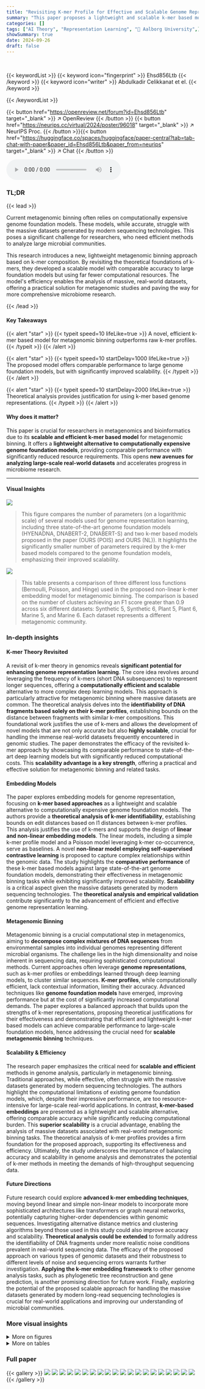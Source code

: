 ```yaml
---
title: "Revisiting K-mer Profile for Effective and Scalable Genome Representation Learning"
summary: "This paper proposes a lightweight and scalable k-mer based model for metagenomic binning, achieving comparable performance to computationally expensive genome foundation models while significantly imp..."
categories: []
tags: ["AI Theory", "Representation Learning", "🏢 Aalborg University",]
showSummary: true
date: 2024-09-26
draft: false
---
```


<br>

{{< keywordList >}}
{{< keyword icon="fingerprint" >}} Ehsd856Ltb {{< /keyword >}}
{{< keyword icon="writer" >}} Abdulkadir Celikkanat et el. {{< /keyword >}}
 
{{< /keywordList >}}

{{< button href="https://openreview.net/forum?id=Ehsd856Ltb" target="_blank" >}}
↗ OpenReview
{{< /button >}}
{{< button href="https://neurips.cc/virtual/2024/poster/96018" target="_blank" >}}
↗ NeurIPS Proc.
{{< /button >}}{{< button href="https://huggingface.co/spaces/huggingface/paper-central?tab=tab-chat-with-paper&paper_id=Ehsd856Ltb&paper_from=neurips" target="_blank" >}}
↗ Chat
{{< /button >}}



<audio controls>
    <source src="https://ai-paper-reviewer.com/Ehsd856Ltb/podcast.wav" type="audio/wav">
    Your browser does not support the audio element.
</audio>


### TL;DR


{{< lead >}}

Current metagenomic binning often relies on computationally expensive genome foundation models.  These models, while accurate, struggle with the massive datasets generated by modern sequencing technologies.  This poses a significant challenge for researchers, who need efficient methods to analyze large microbial communities. 

This research introduces a new, lightweight metagenomic binning approach based on k-mer composition. By revisiting the theoretical foundations of k-mers, they developed a scalable model with comparable accuracy to large foundation models but using far fewer computational resources.  The model's efficiency enables the analysis of massive, real-world datasets, offering a practical solution for metagenomic studies and paving the way for more comprehensive microbiome research.

{{< /lead >}}


#### Key Takeaways

{{< alert "star" >}}
{{< typeit speed=10 lifeLike=true >}} A novel, efficient k-mer based model for metagenomic binning outperforms raw k-mer profiles. {{< /typeit >}}
{{< /alert >}}

{{< alert "star" >}}
{{< typeit speed=10 startDelay=1000 lifeLike=true >}} The proposed model offers comparable performance to large genome foundation models, but with significantly improved scalability. {{< /typeit >}}
{{< /alert >}}

{{< alert "star" >}}
{{< typeit speed=10 startDelay=2000 lifeLike=true >}} Theoretical analysis provides justification for using k-mer based genome representations. {{< /typeit >}}
{{< /alert >}}

#### Why does it matter?
This paper is crucial for researchers in metagenomics and bioinformatics due to its **scalable and efficient k-mer based model** for metagenomic binning. It offers a **lightweight alternative to computationally expensive genome foundation models**, providing comparable performance with significantly reduced resource requirements.  This opens **new avenues for analyzing large-scale real-world datasets** and accelerates progress in microbiome research.

------
#### Visual Insights



![](https://ai-paper-reviewer.com/Ehsd856Ltb/figures_1_1.jpg)

> This figure compares the number of parameters (on a logarithmic scale) of several models used for genome representation learning, including three state-of-the-art genome foundation models (HYENADNA, DNABERT-2, DNABERT-S) and two k-mer based models proposed in the paper (OURS (POIS) and OURS (NL)).  It highlights the significantly smaller number of parameters required by the k-mer based models compared to the genome foundation models, emphasizing their improved scalability.





![](https://ai-paper-reviewer.com/Ehsd856Ltb/tables_9_1.jpg)

> This table presents a comparison of three different loss functions (Bernoulli, Poisson, and Hinge) used in the proposed non-linear k-mer embedding model for metagenomic binning.  The comparison is based on the number of clusters achieving an F1 score greater than 0.9 across six different datasets: Synthetic 5, Synthetic 6, Plant 5, Plant 6, Marine 5, and Marine 6.  Each dataset represents a different metagenomic community.





### In-depth insights


#### K-mer Theory Revisited
A revisit of k-mer theory in genomics reveals **significant potential for enhancing genome representation learning**.  The core idea revolves around leveraging the frequency of k-mers (short DNA subsequences) to represent longer sequences, offering a **computationally efficient and scalable** alternative to more complex deep learning models. This approach is particularly attractive for metagenomic binning where massive datasets are common.  The theoretical analysis delves into the **identifiability of DNA fragments based solely on their k-mer profiles**, establishing bounds on the distance between fragments with similar k-mer compositions. This foundational work justifies the use of k-mers and allows the development of novel models that are not only accurate but also **highly scalable**, crucial for handling the immense real-world datasets frequently encountered in genomic studies. The paper demonstrates the efficacy of the revisited k-mer approach by showcasing its comparable performance to state-of-the-art deep learning models but with significantly reduced computational costs. This **scalability advantage is a key strength**, offering a practical and effective solution for metagenomic binning and related tasks.

#### Embedding Models
The paper explores embedding models for genome representation, focusing on **k-mer based approaches** as a lightweight and scalable alternative to computationally expensive genome foundation models.  The authors provide a **theoretical analysis of k-mer identifiability**, establishing bounds on edit distances based on l1 distances between k-mer profiles.  This analysis justifies the use of k-mers and supports the design of **linear and non-linear embedding models**.  The linear models, including a simple k-mer profile model and a Poisson model leveraging k-mer co-occurrence, serve as baselines.  A novel **non-linear model employing self-supervised contrastive learning** is proposed to capture complex relationships within the genomic data. The study highlights the **comparative performance** of these k-mer based models against large state-of-the-art genome foundation models, demonstrating their effectiveness in metagenomic binning tasks while exhibiting significantly improved scalability.  **Scalability** is a critical aspect given the massive datasets generated by modern sequencing technologies. The **theoretical analysis and empirical validation** contribute significantly to the advancement of efficient and effective genome representation learning.

#### Metagenomic Binning
Metagenomic binning is a crucial computational step in metagenomics, aiming to **decompose complex mixtures of DNA sequences** from environmental samples into individual genomes representing different microbial organisms.  The challenge lies in the high dimensionality and noise inherent in sequencing data, requiring sophisticated computational methods.  Current approaches often leverage **genome representations**, such as k-mer profiles or embeddings learned through deep learning models, to cluster similar sequences.  **K-mer profiles**, while computationally efficient, lack contextual information, limiting their accuracy.  Advanced techniques like **genome foundation models** have emerged, improving performance but at the cost of significantly increased computational demands. The paper explores a balanced approach that builds upon the strengths of k-mer representations, proposing theoretical justifications for their effectiveness and demonstrating that efficient and lightweight k-mer based models can achieve comparable performance to large-scale foundation models, hence addressing the crucial need for **scalable metagenomic binning** techniques.

#### Scalability & Efficiency
The research paper emphasizes the critical need for **scalable and efficient** methods in genome analysis, particularly in metagenomic binning.  Traditional approaches, while effective, often struggle with the massive datasets generated by modern sequencing technologies. The authors highlight the computational limitations of existing genome foundation models, which, despite their impressive performance, are too resource-intensive for large-scale real-world applications.  In contrast, **k-mer-based embeddings** are presented as a lightweight and scalable alternative, offering comparable accuracy while significantly reducing computational burden.  This **superior scalability** is a crucial advantage, enabling the analysis of massive datasets associated with real-world metagenomic binning tasks. The theoretical analysis of k-mer profiles provides a firm foundation for the proposed approach, supporting its effectiveness and efficiency.  Ultimately, the study underscores the importance of balancing accuracy and scalability in genome analysis and demonstrates the potential of k-mer methods in meeting the demands of high-throughput sequencing data.

#### Future Directions
Future research could explore **advanced k-mer embedding techniques**, moving beyond linear and simple non-linear models to incorporate more sophisticated architectures like transformers or graph neural networks, potentially capturing higher-order dependencies within genomic sequences.  Investigating alternative distance metrics and clustering algorithms beyond those used in this study could also improve accuracy and scalability. **Theoretical analysis could be extended** to formally address the identifiability of DNA fragments under more realistic noise conditions prevalent in real-world sequencing data.  The efficacy of the proposed approach on various types of genomic datasets and their robustness to different levels of noise and sequencing errors warrants further investigation.  **Applying the k-mer embedding framework** to other genome analysis tasks, such as phylogenetic tree reconstruction and gene prediction, is another promising direction for future work. Finally, exploring the potential of the proposed scalable approach for handling the massive datasets generated by modern long-read sequencing technologies is crucial for real-world applications and improving our understanding of microbial communities.


### More visual insights

<details>
<summary>More on figures
</summary>


![](https://ai-paper-reviewer.com/Ehsd856Ltb/figures_5_1.jpg)

> This figure illustrates the process of the non-linear k-mer embedding approach.  It begins with a read dataset (i), showing multiple DNA sequences.  These reads are then split into positive and negative pairs (ii).  Positive pairs consist of two segments from the same read, while negative pairs combine segments from different reads. The k-mer profiles (iii) are calculated for each segment, which are then used as input for a neural network (iv). The neural network learns representations for the k-mer profiles. Finally, the learned representations are used for metagenomic binning (v), clustering the reads based on their genomic origins.


![](https://ai-paper-reviewer.com/Ehsd856Ltb/figures_6_1.jpg)

> This figure shows the performance of different models (KMER-COSINE, HYENADNA, DNABERT-2, DNABERT-S, OURS(KMER-l1), OURS(POIS), OURS(NL)) on six different datasets (Synthetic 5, Plant 5, Marine 5, Synthetic 6, Plant 6, Marine 6) for the metagenomic binning task.  Each bar represents the number of clusters achieved within a specific F1 score range (0.5-0.6, 0.6-0.7, 0.7-0.8, 0.8-0.9, 0.9-1.0). The color of the bar indicates the F1 score range, with darker blue representing higher-quality clusters (F1 score closer to 1.0). The figure allows for a visual comparison of the different models' performance across various datasets and F1 score ranges, highlighting the effectiveness of the proposed models.


![](https://ai-paper-reviewer.com/Ehsd856Ltb/figures_8_1.jpg)

> This figure evaluates the performance of different models on six metagenomic binning datasets (Synthetic 5, Synthetic 6, Plant 5, Plant 6, Marine 5, Marine 6).  Each bar chart shows the distribution of the number of clusters obtained by each model, categorized by their F1 score ranges (0.5-0.6, 0.6-0.7, 0.7-0.8, 0.8-0.9, 0.9-1.0). The dark blue section within each bar represents the number of clusters with the highest quality (F1 score > 0.9).  The models compared include KMER-COSINE, HYENADNA, DNABERT-2, DNABERT-S, and three variants of the proposed k-mer-based models (OURS). The figure allows for a visual comparison of the models' performance across various datasets and F1 score thresholds, highlighting the relative strengths and weaknesses of each approach in recovering high-quality clusters.


![](https://ai-paper-reviewer.com/Ehsd856Ltb/figures_8_2.jpg)

> This figure shows the performance of different models (KMER-COSINE, HYENADNA, DNABERT-2, DNABERT-S, OURS (KMER-l₁), OURS (POIS), OURS (NL)) on metagenomic binning tasks using multiple datasets (Synthetic 5, Synthetic 6, Plant 5, Plant 6, Marine 5, Marine 6).  Each bar represents the number of clusters achieved within a certain F₁-score range (a measure of clustering accuracy). The darker blue color indicates the higher-quality clusters (higher F₁ score). The figure demonstrates the performance of the proposed models compared to existing state-of-the-art models, highlighting their effectiveness in terms of clustering accuracy.


</details>




<details>
<summary>More on tables
</summary>


![](https://ai-paper-reviewer.com/Ehsd856Ltb/tables_14_1.jpg)
> This table presents a statistical overview of the datasets employed in the paper's experiments.  It details the number of species, sequences, minimum sequence length, maximum sequence length, and average sequence length for various datasets categorized as Synthetic, Plant, and Marine, each with variants 0, 5, and 6.  Dataset 0 is used for threshold determination in the K-medoid algorithm, while datasets 5 and 6 are used for model evaluation.

![](https://ai-paper-reviewer.com/Ehsd856Ltb/tables_15_1.jpg)
> This table lists the symbols used in the paper and their corresponding descriptions.  It provides a quick reference for understanding the notation used throughout the text, including mathematical formulas and algorithm descriptions.

</details>




### Full paper

{{< gallery >}}
<img src="https://ai-paper-reviewer.com/Ehsd856Ltb/1.png" class="grid-w50 md:grid-w33 xl:grid-w25" />
<img src="https://ai-paper-reviewer.com/Ehsd856Ltb/2.png" class="grid-w50 md:grid-w33 xl:grid-w25" />
<img src="https://ai-paper-reviewer.com/Ehsd856Ltb/3.png" class="grid-w50 md:grid-w33 xl:grid-w25" />
<img src="https://ai-paper-reviewer.com/Ehsd856Ltb/4.png" class="grid-w50 md:grid-w33 xl:grid-w25" />
<img src="https://ai-paper-reviewer.com/Ehsd856Ltb/5.png" class="grid-w50 md:grid-w33 xl:grid-w25" />
<img src="https://ai-paper-reviewer.com/Ehsd856Ltb/6.png" class="grid-w50 md:grid-w33 xl:grid-w25" />
<img src="https://ai-paper-reviewer.com/Ehsd856Ltb/7.png" class="grid-w50 md:grid-w33 xl:grid-w25" />
<img src="https://ai-paper-reviewer.com/Ehsd856Ltb/8.png" class="grid-w50 md:grid-w33 xl:grid-w25" />
<img src="https://ai-paper-reviewer.com/Ehsd856Ltb/9.png" class="grid-w50 md:grid-w33 xl:grid-w25" />
<img src="https://ai-paper-reviewer.com/Ehsd856Ltb/10.png" class="grid-w50 md:grid-w33 xl:grid-w25" />
<img src="https://ai-paper-reviewer.com/Ehsd856Ltb/11.png" class="grid-w50 md:grid-w33 xl:grid-w25" />
<img src="https://ai-paper-reviewer.com/Ehsd856Ltb/12.png" class="grid-w50 md:grid-w33 xl:grid-w25" />
<img src="https://ai-paper-reviewer.com/Ehsd856Ltb/13.png" class="grid-w50 md:grid-w33 xl:grid-w25" />
<img src="https://ai-paper-reviewer.com/Ehsd856Ltb/14.png" class="grid-w50 md:grid-w33 xl:grid-w25" />
<img src="https://ai-paper-reviewer.com/Ehsd856Ltb/15.png" class="grid-w50 md:grid-w33 xl:grid-w25" />
<img src="https://ai-paper-reviewer.com/Ehsd856Ltb/16.png" class="grid-w50 md:grid-w33 xl:grid-w25" />
<img src="https://ai-paper-reviewer.com/Ehsd856Ltb/17.png" class="grid-w50 md:grid-w33 xl:grid-w25" />
<img src="https://ai-paper-reviewer.com/Ehsd856Ltb/18.png" class="grid-w50 md:grid-w33 xl:grid-w25" />
<img src="https://ai-paper-reviewer.com/Ehsd856Ltb/19.png" class="grid-w50 md:grid-w33 xl:grid-w25" />
<img src="https://ai-paper-reviewer.com/Ehsd856Ltb/20.png" class="grid-w50 md:grid-w33 xl:grid-w25" />
{{< /gallery >}}